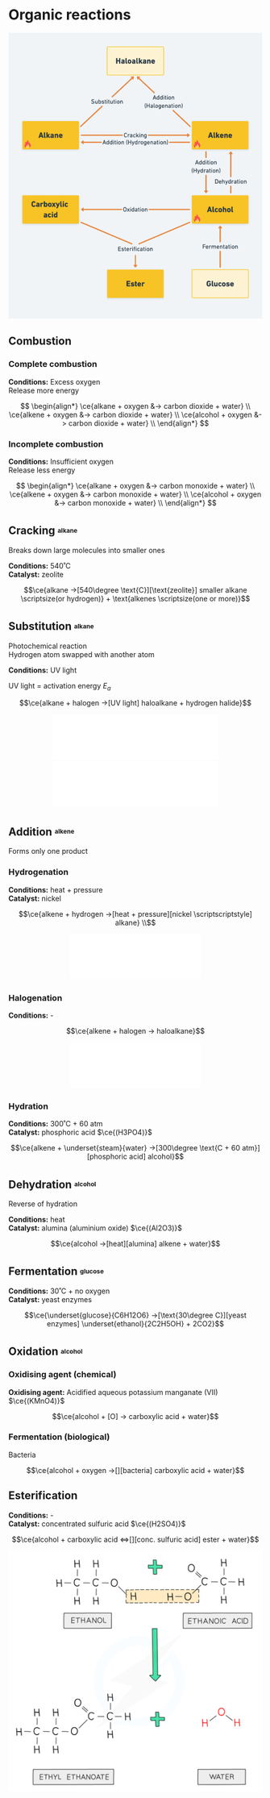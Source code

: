 # Organic reactions

![Organic reactions](images/organic-chemistry-reactions.png)

## Combustion

### Complete combustion

**Conditions:** Excess oxygen \
Release more energy

$$
\begin{align*}
  \ce{alkane + oxygen &-> carbon dioxide + water} \\
  \ce{alkene + oxygen &-> carbon dioxide + water} \\
  \ce{alcohol + oxygen &-> carbon dioxide + water} \\
\end{align*}
$$

### Incomplete combustion

**Conditions:** Insufficient oxygen \
Release less energy

$$
\begin{align*}
    \ce{alkane + oxygen &-> carbon monoxide + water} \\
    \ce{alkene + oxygen &-> carbon monoxide + water} \\
    \ce{alcohol + oxygen &-> carbon monoxide + water} \\
\end{align*}
$$

## Cracking <sup><sub><small>alkane</small></sub></sup>

Breaks down large molecules into smaller ones

**Conditions:** 540˚C \
**Catalyst:** zeolite

$$\ce{alkane ->[540\degree \text{C}][\text{zeolite}] smaller alkane \scriptsize(or hydrogen)} + \text{alkenes \scriptsize(one or more)}$$

## Substitution <sup><sub><small>alkane</small></sub></sup>

Photochemical reaction \
Hydrogen atom swapped with another atom

**Conditions:** UV light

UV light = activation energy $E_a$

$$\ce{alkane + halogen ->[UV light] haloalkane + hydrogen halide}$$

<div style="text-align: center;"><img src="images/substitution-1.png" alt="Substitution reaction 1"></div>
<div style="text-align: center;"><img src="images/substitution-2.png" alt="Substitution reaction 2"></div>

## Addition <sup><sub><small>alkene</small></sub></sup>

Forms only one product

### Hydrogenation

**Conditions:** heat + pressure \
**Catalyst:** nickel

$$\ce{alkene + hydrogen ->[heat + pressure][nickel \scriptscriptstyle] alkane} \\$$

<div style="text-align: center;"><img src="images/addition-hydrogenation.png" alt="Addition reaction (hydrogenation)"></div>

### Halogenation

**Conditions:** -

$$\ce{alkene + halogen -> haloalkane}$$

<div style="text-align: center;"><img src="images/addition-halogenation.png" alt="Addition reaction (halogenation)"></div>

### Hydration

**Conditions:** 300˚C + 60 atm \
**Catalyst:** phosphoric acid $\ce{(H3PO4)}$

$$\ce{alkene + \underset{steam}{water} ->[300\degree \text{C + 60 atm}][phosphoric acid] alcohol}$$

## Dehydration <sup><sub><small>alcohol</small></sub></sup>

Reverse of hydration

**Conditions:** heat \
**Catalyst:** alumina (aluminium oxide) $\ce{(Al2O3)}$

$$\ce{alcohol ->[heat][alumina] alkene + water}$$

## Fermentation <sup><sub><small>glucose</small></sub></sup>

**Conditions:** 30˚C + no oxygen \
**Catalyst:** yeast enzymes

$$\ce{\underset{glucose}{C6H12O6} ->[\text{30\degree C}][yeast enzymes] \underset{ethanol}{2C2H5OH} + 2CO2}$$

## Oxidation <sup><sub><small>alcohol</small></sub></sup>

### Oxidising agent (chemical)

**Oxidising agent:** Acidified aqueous potassium manganate (VII) $\ce{(KMnO4)}$

$$\ce{alcohol + [O] -> carboxylic acid + water}$$

### Fermentation (biological)

Bacteria

$$\ce{alcohol + oxygen ->[][bacteria] carboxylic acid + water}$$

## Esterification

**Conditions:** - \
**Catalyst:** concentrated sulfuric acid $\ce{(H2SO4)}$

$$\ce{alcohol + carboxylic acid <=>[][conc. sulfuric acid] ester + water}$$

![Esterification](images/esterification.png)
